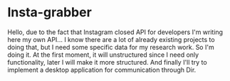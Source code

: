 # Insta-grabber

Hello, due to the fact that Instagram closed API for developers I'm writing here my own API... 
I know there are a lot of already existing projects to doing that, but I need some specific data for my research work. 
So I'm doing it. 
At the first moment, it will unstructured since I need only functionality, later I will make it more structured. 
And finally I'll try to implement a desktop application for communication through Dir.
